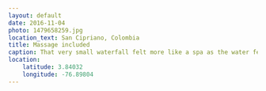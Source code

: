 ```yaml
---
layout: default
date: 2016-11-04
photo: 1479658259.jpg
location_text: San Cipriano, Colombia
title: Massage included
caption: That very small waterfall felt more like a spa as the water felt like a massage on my back!
location:
    latitude: 3.84032
    longitude: -76.89804
---
```

